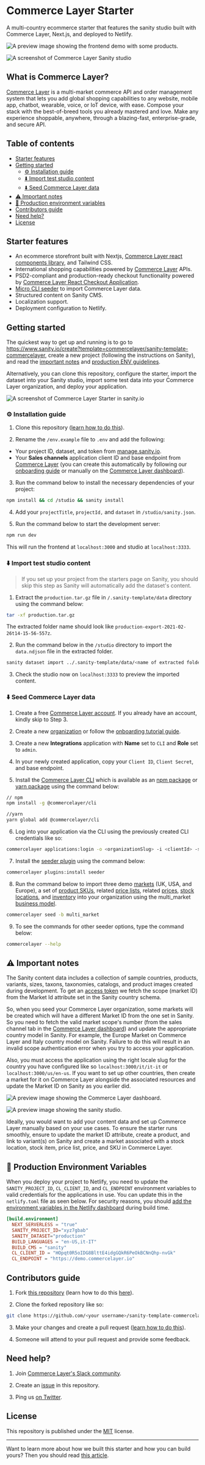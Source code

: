 # Commerce Layer Starter

A multi-country ecommerce starter that features the sanity studio built with Commerce Layer, Next.js, and deployed to Netlify.

![A preview image showing the frontend demo with some products.](https://raw.githubusercontent.com/commercelayer/sanity-template-commercelayer/main/.sanity-template/assets/preview.jpg)

![A screenshot of Commerce Layer Sanity studio](https://raw.githubusercontent.com/commercelayer/sanity-template-commercelayer/main/.sanity-template/assets/studio.png)

## What is Commerce Layer?

[Commerce Layer](https://commercelayer.io) is a multi-market commerce API and order management system that lets you add global shopping capabilities to any website, mobile app, chatbot, wearable, voice, or IoT device, with ease. Compose your stack with the best-of-breed tools you already mastered and love. Make any experience shoppable, anywhere, through a blazing-fast, enterprise-grade, and secure API.

## Table of contents

- [Starter features](#starter-features)
- [Getting started](#getting-started)
  - [⚙️ Installation guide](#%EF%B8%8F-installation-guide)
  - [⬇️ Import test studio content](#%EF%B8%8F-import-test-studio-content)
  - [⬇️ Seed Commerce Layer data](#%EF%B8%8F-seed-commerce-layer-data)
- [⚠️ Important notes](#%EF%B8%8F-important-notes)
- [🚀 Production environment variables](#-production-environment-variables)
- [Contributors guide](#contributors-guide)
- [Need help?](#need-help)
- [License](#license)

## Starter features

- An ecommerce storefront built with Nextjs, [Commerce Layer react components library](https://github.com/commercelayer/commercelayer-react-components), and Tailwind CSS.
- International shopping capabilities powered by [Commerce Layer](https://commercelayer.io) APIs.
- PSD2-compliant and production-ready checkout functionality powered by [Commerce Layer React Checkout Application](https://github.com/commercelayer/commercelayer-react-checkout).
- [Micro CLI seeder](https://github.com/commercelayer/commercelayer-cli-plugin-seeder/blob/main/README.md) to import Commerce Layer data.
- Structured content on Sanity CMS.
- Localization support.
- Deployment configuration to Netlify.

## Getting started

The quickest way to get up and running is to go to https://www.sanity.io/create?template=commercelayer/sanity-template-commercelayer, create a new project (following the instructions on Sanity), and read the [important notes](#%EF%B8%8F-important-notes) and [production ENV guidelines](#-production-environment-variables).

Alternatively, you can clone this repository, configure the starter, import the dataset into your Sanity studio, import some test data into your Commerce Layer organization, and deploy your application.

![](https://raw.githubusercontent.com/commercelayer/sanity-template-commercelayer/main/.sanity-template/assets/sanity.png "A screenshot of Commerce Layer Starter in sanity.io")

### ⚙️ Installation guide

1. Clone this repository ([learn how to do this](https://docs.github.com/en/github/creating-cloning-and-archiving-repositories/cloning-a-repository)).

2. Rename the `/env.example` file to `.env` and add the following:

- Your project ID, dataset, and token from [manage.sanity.io](https://manage.sanity.io).
- Your **Sales channels** application client ID and base endpoint from [Commerce Layer](https://commercelayer.io) (you can create this automatically by following our [onboarding guide](https://docs.commercelayer.io/developers) or manually on the [Commerce Layer dashboard](https://dashboard.commercelayer.io)).

3. Run the command below to install the necessary dependencies of your project:

```bash
npm install && cd /studio && sanity install
```

4. Add your `projectTitle`, `projectId,` and `dataset` in `/studio/sanity.json`.

5. Run the command below to start the development server:

```bash
npm run dev
```

This will run the frontend at `localhost:3000` and studio at `localhost:3333`.

### ⬇️ Import test studio content

> If you set up your project from the starters page on Sanity, you should skip this step as Sanity will automatically add the dataset's content.

1. Extract the `production.tar.gz` file in `/.sanity-template/data` directory using the command below:

```bash
tar -xf production.tar.gz
```

The extracted folder name should look like `production-export-2021-02-26t14-15-56-557z`.

2. Run the command below in the `/studio` directory to import the `data.ndjson` file in the extracted folder.

```bash
sanity dataset import ../.sanity-template/data/<name of extracted folder>/data.ndjson <your_dataset>
```

3. Check the studio now on `localhost:3333` to preview the imported content.

### ⬇️ Seed Commerce Layer data

1. Create a free [Commerce Layer account](https://dashboard.commercelayer.io/sign_up). If you already have an account, kindly skip to Step 3.

2. Create a new [organization](https://commercelayer.io/docs/data-model/users-and-organizations) or follow the [onboarding tutorial guide](https://docs.commercelayer.io/developers).

3. Create a new **Integrations** application with **Name** set to `CLI` and **Role** set to `admin`.

4. In your newly created application, copy your `Client ID`, `Client Secret`, and base endpoint.

5. Install the [Commerce Layer CLI](https://github.com/commercelayer/commercelayer-cli) which is available as an [npm package](https://www.npmjs.com/package/@commercelayer/commercelayer-cli) or [yarn package](https://yarnpkg.com/package/@commercelayer/cli) using the command below:

```bash
// npm
npm install -g @commercelayer/cli

//yarn
yarn global add @commercelayer/cli
```

6. Log into your application via the CLI using the previously created CLI credentials like so:

```bash
commercelayer applications:login -o <organizationSlug> -i <clientId> -s <clientSecret> -a <applicationAlias>
```

7. Install the [seeder plugin](https://github.com/commercelayer/commercelayer-cli-plugin-seeder/blob/main/README.md) using the command below:

```bash
commercelayer plugins:install seeder
```

8. Run the command below to import three demo [markets](https://data.commercelayer.app/seed/markets.json) (UK, USA, and Europe), a set of [product SKUs](https://data.commercelayer.app/seed/skus.json), related [price lists](https://data.commercelayer.app/seed/price_lists.json), related [prices](https://data.commercelayer.app/seed/prices.json), [stock locations](https://data.commercelayer.app/seed/stock_locations.json), and [inventory](https://data.commercelayer.app/seed/stock_items.json) into your organization using the multi_market [business model](https://commercelayer.io/docs/data-model/markets-and-business-models).

```bash
commercelayer seed -b multi_market
```

9. To see the commands for other seeder options, type the command below:

```bash
commercelayer --help
```

## ⚠️ Important notes

The Sanity content data includes a collection of sample countries, products, variants, sizes, taxons, taxonomies, catalogs, and product images created during development. To get an [access token](https://docs.commercelayer.io/developers/authentication) we fetch the scope (market ID) from the Market Id attribute set in the Sanity country schema.

So, when you seed your Commerce Layer organization, some markets will be created which will have a different Market ID from the one set in Sanity. So you need to fetch the valid market scope's number (from the sales channel tab in the [Commerce Layer dashboard](https://dashboard.commercelayer.io)) and update the appropriate country model in Sanity. For example, the Europe Market on Commerce Layer and Italy country model on Sanity. Failure to do this will result in an invalid scope authentication error when you try to access your application.

Also, you must access the application using the right locale slug for the country you have configured like so `localhost:3000/it/it-it` or `localhost:3000/us/en-us`. If you want to set up other countries, then create a market for it on Commerce Layer alongside the associated resources and update the Market ID on Sanity as you earlier did.

![A preview image showing the Commerce Layer dashboard.](https://raw.githubusercontent.com/commercelayer/sanity-template-commercelayer/main/./public/cl-screen.png)

![A preview image showing the sanity studio.](https://raw.githubusercontent.com/commercelayer/sanity-template-commercelayer/main/./public/sanity-screen.png)

Ideally, you would want to add your content data and set up Commerce Layer manually based on your use cases. To ensure the starter runs smoothly, ensure to update the market ID attribute, create a product, and link to variant(s) on Sanity and create a market associated with a stock location, stock item, price list, price, and SKU in Commerce Layer.

## 🚀 Production Environment Variables

When you deploy your project to Netlify, you need to update the `SANITY_PROJECT_ID`, `CL_CLIENT_ID`, and `CL_ENDPOINT` environment variables to valid credentials for the applications in use. You can update this in the `netlify.toml` file as seen below. For security reasons, you should [add the environment variables in the Netlify dashboard](https://docs.netlify.com/configure-builds/environment-variables) during build time.

```toml
[build.environment]
  NEXT_SERVERLESS = "true"
  SANITY_PROJECT_ID="xyz7gbab"
  SANITY_DATASET="production"
  BUILD_LANGUAGES = "en-US,it-IT"
  BUILD_CMS = "sanity"
  CL_CLIENT_ID = "HOpqt0R5oIDG8BlttE4idgGQkR6PeOkBCNnQhp-nvGk"
  CL_ENDPOINT = "https://demo.commercelayer.io"
```

## Contributors guide

1. Fork [this repository](https://github.com/commercelayer/sanity-template-commercelayer) (learn how to do this [here](https://help.github.com/articles/fork-a-repo)).

2. Clone the forked repository like so:

```bash
git clone https://github.com/<your username>/sanity-template-commercelayer.git && cd sanity-template-commercelayer
```

3. Make your changes and create a pull request ([learn how to do this](https://docs.github.com/en/github/collaborating-with-issues-and-pull-requests/creating-a-pull-request)).

4. Someone will attend to your pull request and provide some feedback.

## Need help?

1. Join [Commerce Layer's Slack community](https://slack.commercelayer.app).

2. Create an [issue](https://github.com/commercelayer/sanity-template-commercelayer/issues) in this repository.

3. Ping us [on Twitter](https://twitter.com/commercelayer).

## License

This repository is published under the [MIT](LICENSE) license.

---

Want to learn more about how we built this starter and how you can build yours? Then you should read [this article](https://commercelayer.io/blog/how-to-build-an-international-ecommerce-website-with-sanity-and-commerce-layer).
